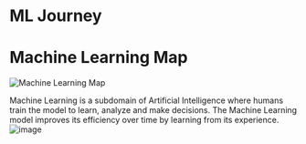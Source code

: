 # ML Journey
# Machine Learning Map

![Machine Learning Map](images/machine-learning-map.png)


Machine Learning is a subdomain of Artificial Intelligence where humans train the model to learn, analyze and make decisions. The Machine Learning model improves its efficiency over time by learning from its experience. 
![image](https://github.com/Nitroson/ML/assets/78772767/98c984a2-b18c-44c7-97c0-8333f82e184e)
